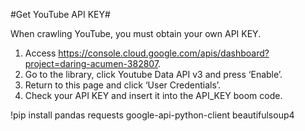 #Get YouTube API KEY#

When crawling YouTube, you must obtain your own API KEY.
1. Access https://console.cloud.google.com/apis/dashboard?project=daring-acumen-382807.
2. Go to the library, click Youtube Data API v3 and press ‘Enable’.
3. Return to this page and click ‘User Credentials’.
4. Check your API KEY and insert it into the API_KEY boom code.


!pip install pandas requests google-api-python-client beautifulsoup4
